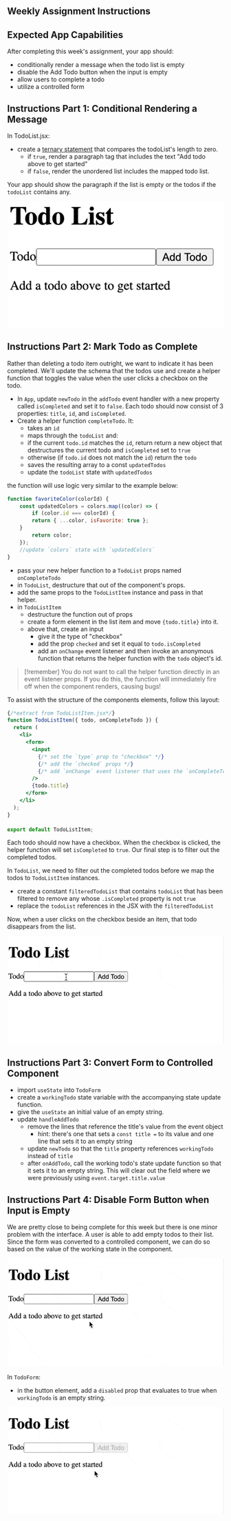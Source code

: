 ## Weekly Assignment Instructions

## Expected App Capabilities

After completing this week's assignment, your app should:

- conditionally render a message when the todo list is empty
- disable the Add Todo button when the input is empty
- allow users to complete a todo
- utilize a controlled form

## Instructions Part 1: Conditional Rendering a Message

In TodoList.jsx:

- create a [ternary statement](https://developer.mozilla.org/en-US/docs/Web/JavaScript/Reference/Operators/Conditional_operator) that compares the todoList's length to zero.
  - if `true`, render a paragraph tag that includes the text "Add todo above to get started"
  - if `false`, render the unordered list includes the mapped todo list.

Your app should show the paragraph if the list is empty or the todos if the `todoList` contains any.

![hitting enter adds todo](https://raw.githubusercontent.com/Code-the-Dream-School/react-curriculum-v3/refs/heads/main/learns-app-content/assignments/assets/week-05/enter-todo.gif)

## Instructions Part 2: Mark Todo as Complete

Rather than deleting a todo item outright, we want to indicate it has been completed. We'll update the schema that the todos use and create a helper function that toggles the value when the user clicks a checkbox on the todo.

- In `App`, update `newTodo` in the `addTodo` event handler with a new property called `isCompleted` and set it to `false`. Each todo should now consist of 3 properties: `title`, `id`, and `isCompleted`.
- Create a helper function `completeTodo`. It:
  - takes an `id`
  - maps through the `todoList` and:
  - if the current `todo.id` matches the `id`, return return a new object that destructures the current todo and `isCompleted` set to `true`
  - otherwise (if `todo.id` does not match the `id`) return the `todo`
  - saves the resulting array to a const `updatedTodos`
  - update the `todoList` state with `updatedTodos`

the function will use logic very similar to the example below:

```js
function favoriteColor(colorId) {
    const updatedColors = colors.map((color) => {
        if (color.id === colorId) {
        return { ...color, isFavorite: true };
    }
        return color;
    });
    //update `colors` state with `updatedColors`
}
```

- pass your new helper function to a `TodoList` props named `onCompleteTodo`
- in `TodoList`, destructure that out of the component's props.
- add the same props to the `TodoListItem` instance and pass in that helper.
- in `TodoListItem`
  - destructure the function out of props
  - create a form element in the list item and move `{todo.title}` into it.
  - above that, create an input
    - give it the type of "checkbox"
    - add the prop `checked` and set it equal to `todo.isCompleted`
    - add an `onChange` event listener and then invoke an anonymous function that returns the helper function with the `todo` object's id.

> [!remember]
> You do not want to call the helper function directly in an event listener props. If you do this, the function will immediately fire off when the component renders, causing bugs!

To assist with the structure of the components elements, follow this layout:

```jsx
{/*extract from TodoListItem.jsx*/}
function TodoListItem({ todo, onCompleteTodo }) {
  return (
    <li>
      <form>
        <input
          {/* set the `type` prop to "checkbox" */}
          {/* add the `checked` props */}
          {/* add `onChange` event listener that uses the `onCompleteTodo` helper` */}
        />
        {todo.title}
      </form>
    </li>
  );
}

export default TodoListItem;
```

Each todo should now have a checkbox. When the checkbox is clicked, the helper function will set `isCompleted` to `true`. Our final step is to filter out the completed todos.

In `TodoList`, we need to filter out the completed todos before we map the todos to `TodoListItem` instances.

- create a constant `filteredTodoList` that contains `todoList` that has been filtered to remove any whose `.isCompleted` property is not `true`
- replace the `todoList` references in the JSX with the `filteredTodoList`

Now, when a user clicks on the checkbox beside an item, that todo disappears from the list.

![submit and complete a todo](https://raw.githubusercontent.com/Code-the-Dream-School/react-curriculum-v3/refs/heads/main/learns-app-content/assignments/assets/week-05/add-complete-todo.gif)

## Instructions Part 3: Convert Form to Controlled Component

- import `useState` into `TodoForm`
- create a `workingTodo` state variable with the accompanying state update function.
- give the `useState` an initial value of an empty string.
- update `handleAddTodo`
  - remove the lines that reference the title's value from the event object
    - hint: there's one that sets a `const title =` to its value and one line that sets it to an empty string
  - update `newTodo` so that the `title` property references `workingTodo` instead of `title`
  - after `onAddTodo`, call the working todo's state update function so that it sets it to an empty string. This will clear out the field where we were previously using `event.target.title.value`

## Instructions Part 4: Disable Form Button when Input is Empty

We are pretty close to being complete for this week but there is one minor problem with the interface. A user is able to add empty todos to their list. Since the form was converted to a controlled component, we can do so based on the value of the working state in the component.

![user is able to hit add todo even when input is empty](https://raw.githubusercontent.com/Code-the-Dream-School/react-curriculum-v3/refs/heads/main/learns-app-content/assignments/assets/week-05/submit-enabled.gif)

 In `TodoForm`:

- in the button element, add a `disabled` prop that evaluates to true when `workingTodo` is an empty string.

![submission button disabled when input is empty](https://raw.githubusercontent.com/Code-the-Dream-School/react-curriculum-v3/refs/heads/main/learns-app-content/assignments/assets/week-05/submit-disabled.gif)
